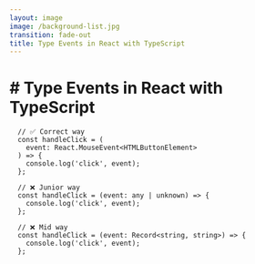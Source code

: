 ```yaml
---
layout: image
image: /background-list.jpg
transition: fade-out
title: Type Events in React with TypeScript
---
```


<div class="flex flex-justify-center h-full flex-col">
  <div class="background">

  <h1 class="text-left m-b-0 font-bold">
    # Type Events in React with TypeScript
  </h1>

```tsx {all} {lines:true}
  // ✅ Correct way
  const handleClick = (
    event: React.MouseEvent<HTMLButtonElement>
  ) => {
    console.log('click', event);
  };

  // ❌ Junior way
  const handleClick = (event: any | unknown) => {
    console.log('click', event);
  };

  // ❌ Mid way
  const handleClick = (event: Record<string, string>) => {
    console.log('click', event);
  };
```

  </div>
</div>
<!-- name santi020k -->
